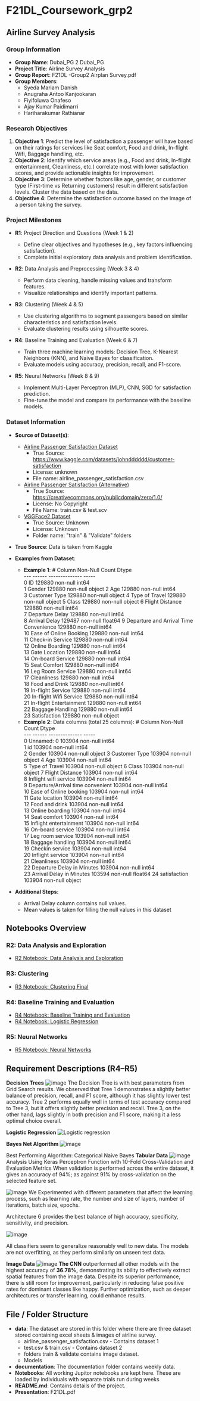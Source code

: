 # F21DL_Coursework_grp2

## Airline Survey Analysis

### Group Information
- **Group Name**: Dubai_PG 2 Dubai_PG
- **Project Title**: Airline Survey Analysis
- **Group Report**: F21DL -Group2 Airplan Survey.pdf
- **Group Members**:
  - Syeda Mariam Danish
  - Anugraha Antoo Kanjookaran
  - Fiyifoluwa Onafeso
  - Ajay Kumar Paidimarri
  - Hariharakumar Rathianar

### Research Objectives
1. **Objective 1**: Predict the level of satisfaction a passenger will have based on their ratings for services like Seat comfort, Food and drink, In-flight Wifi, Baggage handling, etc.
2. **Objective 2**: Identify which service areas (e.g., Food and drink, In-flight entertainment, Cleanliness, etc.) correlate most with lower satisfaction scores, and provide actionable insights for improvement.
3. **Objective 3**: Determine whether factors like age, gender, or customer type (First-time vs Returning customers) result in different satisfaction levels. Cluster the data based on the data.
4. **Objective 4**: Determine the satisfaction outcome based on the image of a person taking the survey.

### Project Milestones
- **R1**: Project Direction and Questions (Week 1 & 2)
  - Define clear objectives and hypotheses (e.g., key factors influencing satisfaction).
  - Complete initial exploratory data analysis and problem identification.
  
- **R2**: Data Analysis and Preprocessing (Week 3 & 4)
  - Perform data cleaning, handle missing values and transform features.
  - Visualize relationships and identify important patterns.
  
- **R3**: Clustering (Week 4 & 5)
  - Use clustering algorithms to segment passengers based on similar characteristics and satisfaction levels.
  - Evaluate clustering results using silhouette scores.
  
- **R4**: Baseline Training and Evaluation (Week 6 & 7)
  - Train three machine learning models: Decision Tree, K-Nearest Neighbors (KNN), and Naive Bayes for classification.
  - Evaluate models using accuracy, precision, recall, and F1-score.
  
- **R5**: Neural Networks (Week 8 & 9)
  - Implement Multi-Layer Perceptron (MLP), CNN, SGD for satisfaction prediction.
  - Fine-tune the model and compare its performance with the baseline models.

### Dataset Information
- **Source of Dataset(s)**:
  - [Airline Passenger Satisfaction Dataset](https://www.kaggle.com/datasets/teejmahal20/airline-passenger-satisfaction/data)
     - True Source: https://www.kaggle.com/datasets/johndddddd/customer-satisfaction
     - License: unknown
     - File name: airline_passenger_satisfaction.csv
  - [Airline Passenger Satisfaction (Alternative)](https://www.kaggle.com/datasets/mysarahmadbhat/airline-passenger-satisfaction/data)
     -  True Source: https://creativecommons.org/publicdomain/zero/1.0/
     -  License: No Copyright
     -  File Name: train.csv & test.scv
  - [VGGFace2 Dataset](https://www.kaggle.com/datasets/jonathanoheix/face-expression-recognition-dataset)
     -  True Source: Unknown
     -  License: Unknown
     -  Folder name: "train" & "Validate" folders
  
- **True Source**: Data is taken from Kaggle
- **Examples from Dataset**:
  - **Example 1**:
         #   Column                                  Non-Null Count   Dtype  
        ---  ------                                  --------------   -----  
         0   ID                                      129880 non-null  int64  
         1   Gender                                  129880 non-null  object 
         2   Age                                     129880 non-null  int64  
         3   Customer Type                           129880 non-null  object 
         4   Type of Travel                          129880 non-null  object 
         5   Class                                   129880 non-null  object 
         6   Flight Distance                         129880 non-null  int64  
         7   Departure Delay                         129880 non-null  int64  
         8   Arrival Delay                           129487 non-null  float64
         9   Departure and Arrival Time Convenience  129880 non-null  int64  
         10  Ease of Online Booking                  129880 non-null  int64  
         11  Check-in Service                        129880 non-null  int64  
         12  Online Boarding                         129880 non-null  int64  
         13  Gate Location                           129880 non-null  int64  
         14  On-board Service                        129880 non-null  int64  
         15  Seat Comfort                            129880 non-null  int64  
         16  Leg Room Service                        129880 non-null  int64  
         17  Cleanliness                             129880 non-null  int64  
         18  Food and Drink                          129880 non-null  int64  
         19  In-flight Service                       129880 non-null  int64  
         20  In-flight Wifi Service                  129880 non-null  int64  
         21  In-flight Entertainment                 129880 non-null  int64  
         22  Baggage Handling                        129880 non-null  int64  
         23  Satisfaction                            129880 non-null  object 
  - **Example 2**:
        Data columns (total 25 columns):
         #   Column                             Non-Null Count   Dtype  
        ---  ------                             --------------   -----  
         0   Unnamed: 0                         103904 non-null  int64  
         1   id                                 103904 non-null  int64  
         2   Gender                             103904 non-null  object 
         3   Customer Type                      103904 non-null  object 
         4   Age                                103904 non-null  int64  
         5   Type of Travel                     103904 non-null  object 
         6   Class                              103904 non-null  object 
         7   Flight Distance                    103904 non-null  int64  
         8   Inflight wifi service              103904 non-null  int64  
         9   Departure/Arrival time convenient  103904 non-null  int64  
         10  Ease of Online booking             103904 non-null  int64  
         11  Gate location                      103904 non-null  int64  
         12  Food and drink                     103904 non-null  int64  
         13  Online boarding                    103904 non-null  int64  
         14  Seat comfort                       103904 non-null  int64  
         15  Inflight entertainment             103904 non-null  int64  
         16  On-board service                   103904 non-null  int64  
         17  Leg room service                   103904 non-null  int64  
         18  Baggage handling                   103904 non-null  int64  
         19  Checkin service                    103904 non-null  int64  
         20  Inflight service                   103904 non-null  int64  
         21  Cleanliness                        103904 non-null  int64  
         22  Departure Delay in Minutes         103904 non-null  int64  
         23  Arrival Delay in Minutes           103594 non-null  float64
         24  satisfaction                       103904 non-null  object 
  
- **Additional Steps**:
  - Arrival Delay column contains null values.
  - Mean values is taken for filling the null values in this dataset

## Notebooks Overview

### R2: Data Analysis and Exploration
- [R2 Notebook: Data Analysis and Exploration](https://github.com/HWhr3000/F21DL_Coursework_grp2/blob/main/notebooks/R2_Data_analysis_exploration.ipynb)

### R3: Clustering
- [R3 Notebook: Clustering Final](https://github.com/HWhr3000/F21DL_Coursework_grp2/blob/main/notebooks/R3_Clustering_Final.ipynb)

### R4: Baseline Training and Evaluation
- [R4 Notebook: Baseline Training and Evaluation](https://github.com/HWhr3000/F21DL_Coursework_grp2/blob/main/notebooks/R4_Baseline_training_evaluation.ipynb)
- [R4 Notebook: Logistic Regression](https://github.com/HWhr3000/F21DL_Coursework_grp2/blob/main/notebooks/R4_Logistics_Regression.ipynb)

### R5: Neural Networks
- [R5 Notebook: Neural Networks](https://github.com/HWhr3000/F21DL_Coursework_grp2/tree/main/notebooks/R5%20Neural%20Netoworks)


## Requirement Descriptions (R4–R5)

**Decision Trees**
![image](https://github.com/user-attachments/assets/f942477c-f6cd-4aaf-b3e7-b11299b2c92a)
The Decision Tree is with best parameters from Grid Search results. We observed that Tree 1 demonstrates a slightly better balance of precision, recall, and F1 score, although it has slightly lower test accuracy. Tree 2 performs equally well in terms of test accuracy compared to Tree 3, but it offers slightly better precision and recall. Tree 3, on the other hand, lags slightly in both precision and F1 score, making it a less optimal choice overall.

**Logistic Regression**
![Logistic regression](https://github.com/user-attachments/assets/bcd7d541-08bb-45f6-b731-cc3b7f969fe3)


**Bayes Net Algorithm**
  ![image](https://github.com/user-attachments/assets/22cd1125-d1f7-499a-8027-d3aab339d110)

Best Performing Algorithm: Categorical Naive Bayes
**Tabular Data**
  ![image](https://github.com/user-attachments/assets/3bb82fa7-c30f-4468-96a3-0906ba15354f)
Analysis Using Keras Perceptron Function with 10-Fold Cross-Validation and Evaluation Metrics
When validation is performed across the entire dataset, it gives an accuracy of 94%; as against 91% by cross-validation on the selected feature set.

![image](https://github.com/user-attachments/assets/1e56bccf-0a3a-4083-b37b-1c80c19956a9)
We Experimented with different parameters that affect the learning process, such as learning rate, the number and size of layers, number of iterations, batch size, epochs.

Architecture 6 provides the best balance of high accuracy, specificity, sensitivity, and precision.

![image](https://github.com/user-attachments/assets/de7f7d2f-ce3c-441f-a8df-7643d1353847)

All classifiers seem to generalize reasonably well to new data. The models are not overfitting, as they perform similarly on unseen test data.

**Image Data**
  ![image](https://github.com/user-attachments/assets/13708666-4aab-4685-800a-19dd2ab45734)
**The CNN** outperformed all other models with the highest accuracy of **36.78%,** demonstrating its ability to effectively extract spatial features from the image data. Despite its superior performance, there is still room for improvement, particularly in reducing false positive rates for dominant classes like happy. Further optimization, such as deeper architectures or transfer learning, could enhance results.

## File / Folder Structure
- **data**: The dataset are stored in this folder where there are three dataset stored containing excel sheets & images of airline survey.
    - airline_passenger_satisfaction.csv - Contains dataset 1
    - test.csv & train.csv - Contains dataset 2
    - folders train & validate contains image dataset.
    - Models
- **documentation**: The documentation folder contains weekly data.
- **Notebooks**: All working Jupitor notebooks are kept here. These are loaded by individuals with separate trials run during weeks
- **README.md**: Contains details of the project.
- **Presentation**: F21DL.pdf
